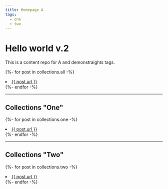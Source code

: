 ```yaml
---
title: Homepage A
tags:
  - one
  - two
---
```

# Hello world v.2

This is a content repo for A and demonstraights tags.

{%- for post in collections.all -%}
  <li><a href="{{ post.url }}">{{ post.url }}</a></li>
{%- endfor -%}

<hr />

## Collections "One"

{%- for post in collections.one -%}
  <li><a href="{{ post.url }}">{{ post.url }}</a></li>
{%- endfor -%}

<hr />

## Collections "Two"

{%- for post in collections.two -%}
  <li><a href="{{ post.url }}">{{ post.url }}</a></li>
{%- endfor -%}
